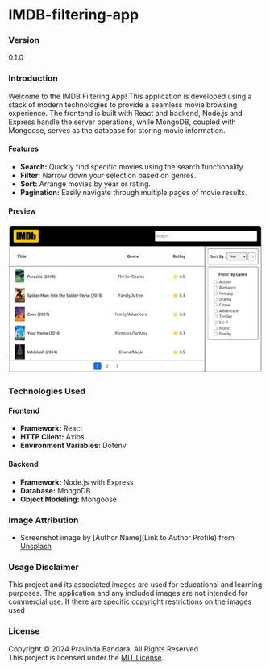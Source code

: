 # IMDB-filtering-app

### Version
0.1.0

### Introduction

Welcome to the IMDB Filtering App! This application is developed using a stack of modern technologies to provide a seamless movie browsing experience. The frontend is built with React and backend, Node.js and Express handle the server operations, while MongoDB, coupled with Mongoose, serves as the database for storing movie information.

#### Features

- **Search:** Quickly find specific movies using the search functionality.
- **Filter:** Narrow down your selection based on genres.
- **Sort:** Arrange movies by year or rating.
- **Pagination:** Easily navigate through multiple pages of movie results.

#### Preview

![Screenshot](./screenshots/Screenshot%20from%202024-01-31%2011-00-24.png)


### Technologies Used

#### Frontend

- **Framework:** React
- **HTTP Client:** Axios
- **Environment Variables:** Dotenv

#### Backend

- **Framework:** Node.js with Express
- **Database:** MongoDB
- **Object Modeling:** Mongoose

### Image Attribution

- Screenshot image by [Author Name](Link to Author Profile) from [Unsplash](https://unsplash.com/)

### Usage Disclaimer

This project and its associated images are used for educational and learning purposes. The application and any included images are not intended for commercial use. If there are specific copyright restrictions on the images used

### License

Copyright &copy; 2024 Pravinda Bandara. All Rights Reserved <br>
This project is licensed under the [MIT License](LICENSE.txt).
